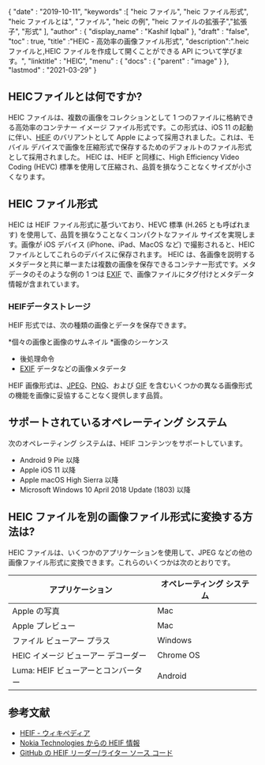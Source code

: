 {
  "date" : "2019-10-11",
  "keywords" :[ "heic ファイル", "heic ファイル形式", "heic ファイルとは", "ファイル", "heic の例", "heic ファイルの拡張子","拡張子", "形式" ],
  "author" : {
    "display_name" : "Kashif Iqbal"
},
  "draft" : "false",
  "toc" : true,
  "title" :"HEIC - 高効率の画像ファイル形式",
  "description":".heic ファイルと,HEIC ファイルを作成して開くことができる API について学びます。",
  "linktitle" : "HEIC",
  "menu" : {
    "docs" : {
      "parent" : "image"
}
},
  "lastmod" : "2021-03-29"
}

## HEICファイルとは何ですか?

HEIC ファイルは、複数の画像をコレクションとして 1 つのファイルに格納できる高効率のコンテナー イメージ ファイル形式です。この形式は、iOS 11 の起動に伴い、[HEIF](/image/heif/) のバリアントとして Apple によって採用されました。これは、モバイル デバイスで画像を圧縮形式で保存するためのデフォルトのファイル形式として採用されました。 HEIC は、HEIF と同様に、High Efficiency Video Coding (HEVC) 標準を使用して圧縮され、品質を損なうことなくサイズが小さくなります。

## HEIC ファイル形式

HEIC は HEIF ファイル形式に基づいており、HEVC 標準 (H.265 とも呼ばれます) を使用して、品質を損なうことなくコンパクトなファイル サイズを実現します。画像が iOS デバイス (iPhone、iPad、MacOS など) で撮影されると、HEIC ファイルとしてこれらのデバイスに保存されます。 HEIC は、各画像を説明するメタデータと共に単一または複数の画像を保存できるコンテナー形式です。メタデータのそのような例の 1 つは [EXIF](/image/exif/) で、画像ファイルにタグ付けとメタデータ情報が含まれています。

### HEIFデータストレージ

HEIF 形式では、次の種類の画像とデータを保存できます。

*個々の画像と画像のサムネイル
*画像のシーケンス
* 後処理命令
* [EXIF](/image/exif/) データなどの画像メタデータ

HEIF 画像形式は、[JPEG](/image/jpeg/)、[PNG](/image/png/)、および [GIF](/image/gif/) を含むいくつかの異なる画像形式の機能を画像に妥協することなく提供します品質。

## サポートされているオペレーティング システム

次のオペレーティング システムは、HEIF コンテンツをサポートしています。

* Android 9 Pie 以降
* Apple iOS 11 以降
* Apple macOS High Sierra 以降
* Microsoft Windows 10 April 2018 Update (1803) 以降

## HEIC ファイルを別の画像ファイル形式に変換する方法は?

HEIC ファイルは、いくつかのアプリケーションを使用して、JPEG などの他の画像ファイル形式に変換できます。これらのいくつかは次のとおりです。

|アプリケーション|オペレーティング システム|
---|---|
|Apple の写真 |Mac|
|Apple プレビュー |Mac|
|ファイル ビューアー プラス|Windows|
|HEIC イメージ ビューアー デコーダー |Chrome OS|
|Luma: HEIF ビューアーとコンバーター |Android|

## 参考文献

* [HEIF - ウィキペディア](https://en.wikipedia.org/wiki/High_Efficiency_Image_File_Format)
* [Nokia Technologies からの HEIF 情報](https://nokiatech.github.io/heif/)
* [GitHub の HEIF リーダー/ライター ソース コード](https://github.com/nokiatech/heif)

